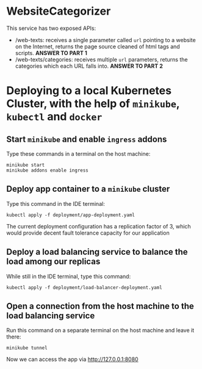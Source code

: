 # WebsiteCategorizer

This service has two exposed APIs:
- /web-texts: receives a single parameter called `url` pointing to a website on the Internet, returns the page source
cleaned of html tags and scripts. <b>ANSWER TO PART 1</b>
- /web-texts/categories: receives multiple `url` parameters, returns the categories which each URL falls into. <b>ANSWER TO PART 2</b>

# Deploying to a local Kubernetes Cluster, with the help of `minikube`, `kubectl` and `docker`

## Start `minikube` and enable `ingress` addons

Type these commands in a terminal on the host machine:
```
minikube start
minikube addons enable ingress
```

## Deploy app container to a `minikube` cluster

Type this command in the IDE terminal:

`kubectl apply -f deployment/app-deployment.yaml`

The current deployment configuration has a replication factor of 3, which would provide
decent fault tolerance capacity for our application

## Deploy a load balancing service to balance the load among our replicas

While still in the IDE terminal, type this command:

`kubectl apply -f deployment/load-balancer-deployment.yaml`

## Open a connection from the host machine to the load balancing service

Run this command on a separate terminal on the host machine and leave it there:

`minikube tunnel`

Now we can access the app via http://127.0.0.1:8080